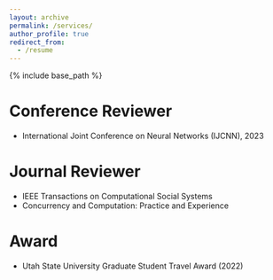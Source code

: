 ```yaml
---
layout: archive
permalink: /services/
author_profile: true
redirect_from:
  - /resume
---
```


{% include base_path %}

Conference Reviewer
======
* International Joint Conference on Neural Networks (IJCNN), 2023
&emsp;
&emsp;

Journal Reviewer
======
* IEEE Transactions on Computational Social Systems
* Concurrency and Computation: Practice and Experience

Award
======
* Utah State University Graduate Student Travel Award (2022)
